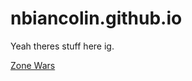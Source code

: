 # nbiancolin.github.io

Yeah theres stuff here ig.

[Zone Wars](http://nbiancolin.github.io/ZoneWars.html)

